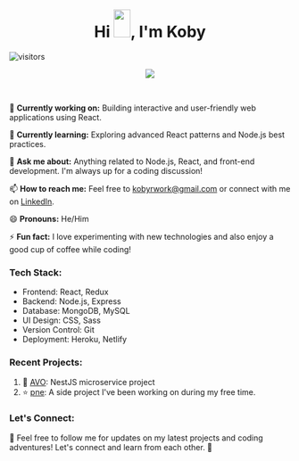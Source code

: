 <h1 align="center">
  Hi <img src="https://raw.githubusercontent.com/MartinHeinz/MartinHeinz/master/wave.gif" width="30px" height="50px">, I'm Koby 
</h1>

![visitors](https://visitor-badge.laobi.icu/badge?page_id=kobyrwork.kobyrwork)


<p align="center">
  <a href="https://github.com/DenverCoder1/readme-typing-svg"><img src="https://readme-typing-svg.herokuapp.com?font=Fira+Mono&color=33FF33&size=30&center=true&vCenter=true&width=500&height=100&lines=Senior+Software+Engineer;DevOps+Engineer;Mobile+Application+Developer"></a>
</p>

<br>

🔭 **Currently working on:** Building interactive and user-friendly web applications using React.

🌱 **Currently learning:** Exploring advanced React patterns and Node.js best practices.

💬 **Ask me about:** Anything related to Node.js, React, and front-end development. I'm always up for a coding discussion!

📫 **How to reach me:** Feel free to [kobyrwork@gmail.com](mailto:kobyrwork@gmail.com) or connect with me on [LinkedIn](https://www.linkedin.com/in/kobyrwork/).

😄 **Pronouns:** He/Him

⚡ **Fun fact:** I love experimenting with new technologies and also enjoy a good cup of coffee while coding!

### Tech Stack:

- Frontend: React, Redux
- Backend: Node.js, Express
- Database: MongoDB, MySQL
- UI Design: CSS, Sass
- Version Control: Git
- Deployment: Heroku, Netlify

### Recent Projects:

1. 🚀 [AVO](https://github.com/kobyrwork/avo): NestJS microservice project
2. ⭐ [pne](https://github.com/kobyrwork/PNE): A side project I've been working on during my free time.


### Let's Connect:

📢 Feel free to follow me for updates on my latest projects and coding adventures! Let's connect and learn from each other. 🤝



